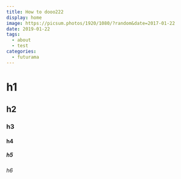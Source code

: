 ```yaml
---
title: How to dooo222
display: home
image: https://picsum.photos/1920/1080/?random&date=2017-01-22
date: 2019-01-22
tags: 
  - about
  - test
categories:
  - futurama
--- 
```

<!-- more -->

# h1
## h2
### h3
#### h4
##### h5
###### h6
